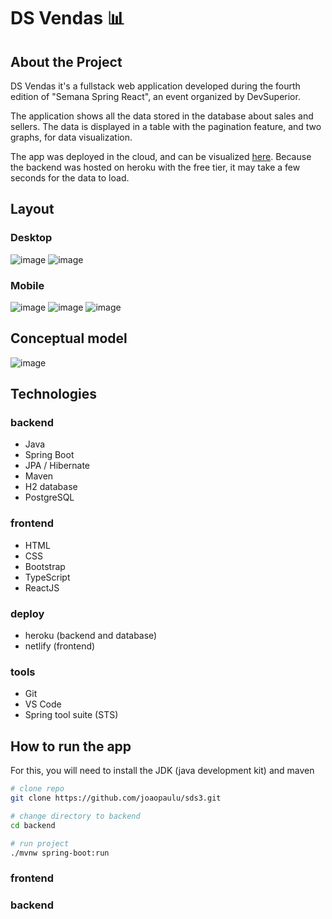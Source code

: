 # DS Vendas 📊

## About the Project

DS Vendas it's a fullstack web application developed during the fourth edition of "Semana Spring React", an event organized by DevSuperior.

The application shows all the data stored in the database about sales and sellers. The data is displayed in a table with the pagination feature, and two graphs, for data visualization.

The app was deployed in the cloud, and can be visualized <a href="https://dsvendas-vcobo.netlify.app/">here</a>. Because the backend was hosted on heroku with the free tier, it may take a few seconds for the data to load.

## Layout
### Desktop
![image](https://user-images.githubusercontent.com/85073588/156373521-16fb412d-d89a-46da-8ae6-fb0f3f245dff.png)
![image](https://user-images.githubusercontent.com/85073588/156374232-6b817175-2977-49a8-b920-cf13894d0b21.png)

### Mobile
![image](https://user-images.githubusercontent.com/85073588/156373679-a1380583-a69c-48dc-be69-ef54ffd08580.png)
![image](https://user-images.githubusercontent.com/85073588/156374303-f721383c-ad07-442e-ae32-db7ea5d8e350.png)
![image](https://user-images.githubusercontent.com/85073588/156374383-61b19148-831d-4707-be67-5da92a7eb14c.png)

## Conceptual model
![image](https://user-images.githubusercontent.com/85073588/156374865-d720d90e-162b-44fa-b92f-5e2f8a7234b6.png)

## Technologies

### backend
- Java
- Spring Boot
- JPA / Hibernate
- Maven
- H2 database
- PostgreSQL

### frontend
- HTML
- CSS
- Bootstrap
- TypeScript
- ReactJS

### deploy
- heroku (backend and database)
- netlify (frontend)

### tools
- Git
- VS Code
- Spring tool suite (STS)

## How to run the app

For this, you will need to install the JDK (java development kit) and maven

```bash
# clone repo
git clone https://github.com/joaopaulu/sds3.git

# change directory to backend
cd backend

# run project
./mvnw spring-boot:run
```

### frontend



### backend
